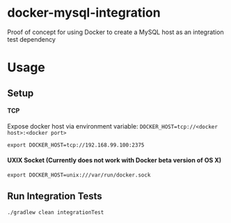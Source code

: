 # docker-mysql-integration
Proof of concept for using Docker to create a MySQL host as an integration test dependency

# Usage

## Setup

#### TCP
Expose docker host via environment variable: `DOCKER_HOST=tcp://<docker host>:<docker port>`
```
export DOCKER_HOST=tcp://192.168.99.100:2375
```

#### UXIX Socket (Currently does not work with Docker beta version of OS X)
```
export DOCKER_HOST=unix:///var/run/docker.sock
```

## Run Integration Tests
```
./gradlew clean integrationTest
```
